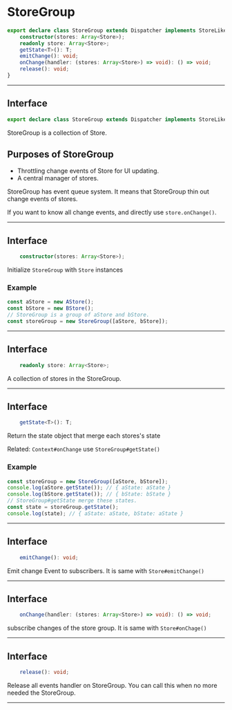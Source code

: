 # StoreGroup
<!-- THIS DOCUMENT IS AUTOMATICALLY GENERATED FROM src/*.ts -->
<!-- Please edit src/*.ts and `npm run build:docs:api` -->


```typescript
export declare class StoreGroup extends Dispatcher implements StoreLike {
    constructor(stores: Array<Store>);
    readonly store: Array<Store>;
    getState<T>(): T;
    emitChange(): void;
    onChange(handler: (stores: Array<Store>) => void): () => void;
    release(): void;
}
```

----

## Interface
```typescript
export declare class StoreGroup extends Dispatcher implements StoreLike {
```

StoreGroup is a collection of Store.

## Purposes of StoreGroup

- Throttling change events of Store for UI updating.
- A central manager of stores.

StoreGroup has event queue system.
It means that StoreGroup thin out change events of stores.

If you want to know all change events, and directly use `store.onChange()`.

----

## Interface
```typescript
    constructor(stores: Array<Store>);
```

Initialize `StoreGroup` with `Store` instances

### Example

```js
const aStore = new AStore();
const bStore = new BStore();
// StoreGroup is a group of aStore and bStore.
const storeGroup = new StoreGroup([aStore, bStore]);
```

----

## Interface
```typescript
    readonly store: Array<Store>;
```

A collection of stores in the StoreGroup.

----

## Interface
```typescript
    getState<T>(): T;
```

Return the state object that merge each stores's state

Related: `Context#onChange` use `StoreGroup#getState()`

### Example

```js
const storeGroup = new StoreGroup([aStore, bStore]);
console.log(aStore.getState()); // { aState: aState }
console.log(bStore.getState()); // { bState: bState }
// StoreGroup#getState merge these states.
const state = storeGroup.getState();
console.log(state); // { aState: aState, bState: aState }

```

----

## Interface
```typescript
    emitChange(): void;
```

Emit change Event to subscribers.
It is same with `Store#emitChange()`

----

## Interface
```typescript
    onChange(handler: (stores: Array<Store>) => void): () => void;
```

subscribe changes of the store group.
It is same with `Store#onChage()`

----

## Interface
```typescript
    release(): void;

```

Release all events handler on StoreGroup.
You can call this when no more needed the StoreGroup.

----

